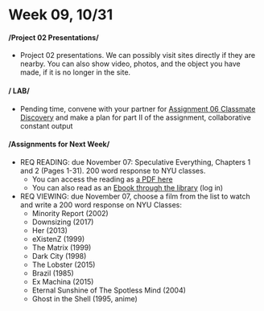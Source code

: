# Week 09, 10/31

#### /Project 02 Presentations/ 

* Project 02 presentations. We can possibly visit sites directly if they are nearby. You can also show video, photos, and the object you have made, if it is no longer in the site.  

#### / LAB/ 

* Pending time, convene with your partner for [Assignment 06 Classmate Discovery](classmate_discovery.md) and make a plan for part II of the assignment, collaborative constant output

#### /Assignments for Next Week/

* REQ READING: due November 07: Speculative Everything, Chapters 1 and 2 (Pages 1-31). 200 word response to NYU classes.
  * You can access the reading as [a PDF here](https://drive.google.com/open?id=1UgeACzw1-rFpvam_mqtDrqICy6HSVydA)
  * You can also read as an [Ebook through the library](https://getit.library.nyu.edu/go/9463476) (log in) 
* REQ VIEWING: due November 07, choose a film from the list to watch and write a 200 word response on NYU Classes: 
  * Minority	Report (2002)
  * Downsizing (2017)
  * Her (2013)
  * eXistenZ (1999)
  * The	Matrix (1999)
  * Dark	City (1998)
  * The Lobster	(2015)
  * Brazil (1985)
  * Ex	Machina (2015)
  * Eternal	Sunshine	of	The	Spotless	Mind	(2004)
  * Ghost	in	the	Shell	(1995,	anime)



